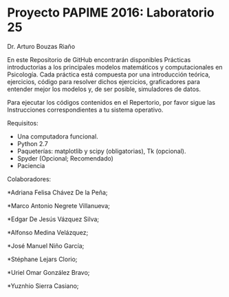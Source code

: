 ﻿# Proyecto PAPIME 2016: Laboratorio 25 #

Dr. Arturo Bouzas Riaño

En este Repositorio de GitHub encontrarán disponibles Prácticas introductorias a los principales modelos matemáticos y computacionales en Psicología. Cada práctica está compuesta por una introducción teórica, ejercicios, código para resolver dichos ejercicios, graficadores para entender mejor los modelos y, de ser posible, simuladores de datos.

Para ejecutar los códigos contenidos en el Repertorio, por favor sigue las Instrucciones correspondientes a tu sistema operativo.

Requisitos:
* Una computadora funcional. 
* Python 2.7  
* Paqueterías: matplotlib y scipy (obligatorias), Tk (opcional).
* Spyder (Opcional; Recomendado)
* Paciencia


Colaboradores:

*Adriana Felisa Chávez De la Peña;

*Marco Antonio Negrete Villanueva;

*Edgar De Jesús Vázquez Silva;

*Alfonso Medina Velázquez;

*José Manuel Niño García;

*Stéphane Lejars Clorio;

*Uriel Omar González Bravo;

*Yuznhio Sierra Casiano;

